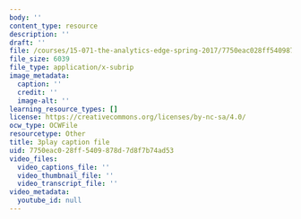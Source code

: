 ```yaml
---
body: ''
content_type: resource
description: ''
draft: ''
file: /courses/15-071-the-analytics-edge-spring-2017/7750eac028ff5409878d7d8f7b74ad53_2wtc5Su-fZA.vtt
file_size: 6039
file_type: application/x-subrip
image_metadata:
  caption: ''
  credit: ''
  image-alt: ''
learning_resource_types: []
license: https://creativecommons.org/licenses/by-nc-sa/4.0/
ocw_type: OCWFile
resourcetype: Other
title: 3play caption file
uid: 7750eac0-28ff-5409-878d-7d8f7b74ad53
video_files:
  video_captions_file: ''
  video_thumbnail_file: ''
  video_transcript_file: ''
video_metadata:
  youtube_id: null
---
```

